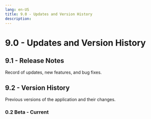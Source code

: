 ```yaml
---
lang: en-US
title: 9.0 - Updates and Version History
description:
---
```

# 9.0 - Updates and Version History

## 9.1 - Release Notes
Record of updates, new features, and bug fixes.

## 9.2 - Version History
Previous versions of the application and their changes.

### 0.2 Beta - Current


